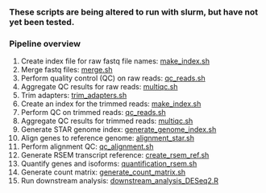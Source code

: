 ### These scripts are being altered to run with slurm, but have not yet been tested.

### Pipeline overview
1. Create index file for raw fastq file names: [make_index.sh](https://github.com/melparker101/Ovary-IVF-data/blob/main/run_scripts/make_index.sh)
2. Merge fastq files: [merge.sh](https://github.com/melparker101/Ovary-IVF-data/blob/main/run_scripts/merge.sh)
3. Perform quality control (QC) on raw reads: [qc_reads.sh](https://github.com/melparker101/Ovary-IVF-data/blob/main/run_scripts/qc_reads.sh)
4. Aggregate QC results for raw reads: [multiqc.sh](https://github.com/melparker101/Ovary-IVF-data/blob/main/run_scripts/multiqc.sh)
5. Trim adapters: [trim_adapters.sh](https://github.com/melparker101/Ovary-IVF-data/blob/main/run_scripts/trim_adapters.sh)
6. Create an index for the trimmed reads: [make_index.sh](https://github.com/melparker101/Ovary-IVF-data/blob/main/run_scripts/make_index.sh)
7. Perform QC on trimmed reads: [qc_reads.sh](https://github.com/melparker101/Ovary-IVF-data/blob/main/run_scripts/qc_reads.sh)
8. Aggregate QC results for trimmed reads: [multiqc.sh](https://github.com/melparker101/Ovary-IVF-data/blob/main/run_scripts/multiqc.sh)
9. Generate STAR genome index: [generate_genome_index.sh](https://github.com/melparker101/Ovary-IVF-data/blob/main/run_scripts/generate_genome_index.sh)
11. Align genes to reference genome: [alignment_star.sh](https://github.com/melparker101/Ovary-IVF-data/blob/main/run_scripts/alignment_star.sh)
12. Perform alignment QC: [qc_alignment.sh](https://github.com/melparker101/Ovary-IVF-data/blob/main/run_scripts/qc_alignment.sh)
13. Generate RSEM transcript reference: [create_rsem_ref.sh](https://github.com/melparker101/Ovary-IVF-data/blob/main/run_scripts/create_rsem_ref.sh)
14. Quantify genes and isoforms: [quantification_rsem.sh](https://github.com/melparker101/Ovary-IVF-data/blob/main/run_scripts/quantification_rsem.sh)
15. Generate count matrix: [generate_count_matrix.sh](https://github.com/melparker101/Ovary-IVF-data/blob/main/run_script/generate_count_matrix.sh)
16. Run downstream analysis: [downstream_analysis_DESeq2.R](https://github.com/melparker101/Ovary-IVF-data/blob/main/run_scripts/downstream_analysis_DESeq2.R)
